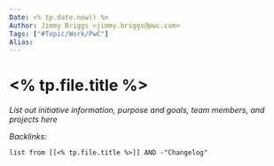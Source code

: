 ```yaml
---
Date: <% tp.date.now() %>
Author: Jimmy Briggs <jimmy.briggs@pwc.com>
Tags: ["#Topic/Work/PwC"]
Alias:
---
```


# <% tp.file.title %>

*List out initiative information, purpose and goals, team members, and projects here*

*Backlinks:*

```dataview
list from [[<% tp.file.title %>]] AND -"Changelog"
```